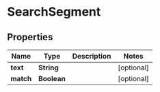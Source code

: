 # SearchSegment

## Properties
Name | Type | Description | Notes
------------ | ------------- | ------------- | -------------
**text** | **String** |  |  [optional]
**match** | **Boolean** |  |  [optional]
